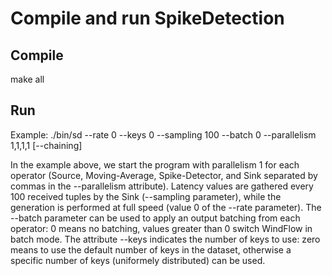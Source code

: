 # Compile and run SpikeDetection

## Compile
make all

## Run
Example: ./bin/sd --rate 0 --keys 0 --sampling 100 --batch 0 --parallelism 1,1,1,1 [--chaining]

In the example above, we start the program with parallelism 1 for each operator (Source, Moving-Average, Spike-Detector, and Sink separated by commas in the --parallelism attribute). Latency values are gathered every 100 received tuples by the Sink (--sampling parameter), while the generation is performed at full speed (value 0 of the --rate parameter). The --batch parameter can be used to apply an output batching from each operator: 0 means no batching, values greater than 0 switch WindFlow in batch mode. The attribute --keys indicates the number of keys to use: zero means to use the default number of keys in the dataset, otherwise a specific number of keys (uniformely distributed) can be used.
